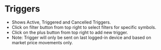 # **Triggers**

- Shows Active, Triggered and Cancelled Triggers.
- Click on filter button from top right to select filters for specific symbols.
- Click on the plus button from top right to add new trigger.
- Note: Trigger will only be sent on last logged-in device and based on market price movements only.